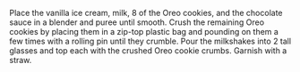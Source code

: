 Place the vanilla ice cream, milk, 8 of the Oreo cookies, and the chocolate sauce in a blender and puree until smooth.
Crush the remaining Oreo cookies by placing them in a zip-top plastic bag and pounding on them a few times with a rolling pin until they crumble.
Pour the milkshakes into 2 tall glasses and top each with the crushed Oreo cookie crumbs. Garnish with a straw.
